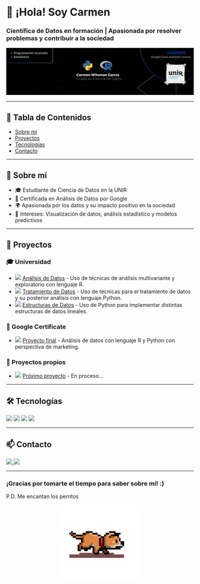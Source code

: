 # 👋 ¡Hola! Soy Carmen

### Científica de Datos en formación | Apasionada por resolver problemas y contribuir a la sociedad


![Banner](https://github.com/carmenwi/carmenwi/blob/main/assets/banner.png)

---

## 📑 Tabla de Contenidos
- [Sobre mí](#-sobre-mí)
- [Proyectos](#-proyectos)
- [Tecnologías](#-tecnologías)
- [Contacto](#-contacto)

---

## 🌟 Sobre mí
- 🎓 Estudiante de Ciencia de Datos en la UNIR
- 📜 Certificada en Análisis de Datos por Google
- 🌍 Apasionada por los datos y su impacto positivo en la sociedad
- 🎨 Intereses: Visualización de datos, análisis estadístico y modelos predictivos

---

## 📂 Proyectos

### 🎓 Universidad
- <img src="https://github.com/carmenwi/carmenwi/blob/main/assets/carpetitaverde.ico" width="16"> [Análisis de Datos](https://github.com/carmenwi/Universidad/tree/main/An%C3%A1lisis%20de%20Datos) - Uso de técnicas de análisis multivariante y exploratorio con lenguaje R.
- <img src="https://github.com/carmenwi/carmenwi/blob/main/assets/carpetitaverde.ico" width="16"> [Tratamiento de Datos](https://github.com/carmenwi/Universidad/tree/main/Tratamiento%20de%20Datos) - Uso de técnicas para el tratamiento de datos y su posterior análisis con lenguaje Python.
- <img src="https://github.com/carmenwi/carmenwi/blob/main/assets/carpetitaverde.ico" width="16"> [Estructuras de Datos](https://github.com/carmenwi/Universidad/tree/main/Estructuras%20de%20Datos) - Uso de Python para implementar distintas estructuras de datos lineales.

### 📜 Google Certificate
- <img src="https://github.com/carmenwi/carmenwi/blob/main/assets/carpetitaverde.ico" width="16"> [Proyecto final](https://github.com/carmenwi/Google-Data-Analytics-Professional-Certificate) - Análisis de datos con lenguaje R y Python con perspectiva de marketing.

### 🚀 Proyectos propios
- <img src="https://github.com/carmenwi/carmenwi/blob/main/assets/carpetitaverde.ico" width="16"> [Próximo proyecto](#) - En proceso...

---

## 🛠 Tecnologías
<p align="left">
  <img src="https://img.shields.io/badge/-Python-3776AB?style=for-the-badge&logo=python&logoColor=white" />
  <img src="https://img.shields.io/badge/-R-276DC3?style=for-the-badge&logo=r&logoColor=white" />
  <img src="https://img.shields.io/badge/-SQL-4479A1?style=for-the-badge&logo=postgresql&logoColor=white" />
  <img src="https://img.shields.io/badge/-Git-F05032?style=for-the-badge&logo=git&logoColor=white" />
</p>

---

## 📫 Contacto
<p align="left">
  <a href="[https://linkedin.com/in/tu_perfil](https://www.linkedin.com/in/carmen-witsman-garc%C3%ADa-15ba8b292/)">
    <img src="https://img.shields.io/badge/LinkedIn-0A66C2?style=for-the-badge&logo=linkedin&logoColor=white" />
  </a>
  <a href="mailto:witsglam@gmail.com">
    <img src="https://img.shields.io/badge/Email-D14836?style=for-the-badge&logo=gmail&logoColor=white" />
  </a>
</p>

---

### ¡Gracias por tomarte el tiempo para saber sobre mí! :)
P.D. Me encantan los perritos
<p align="center">
  <img src="https://github.com/carmenwi/carmenwi/blob/main/assets/doggiepng.png" width="200">
</p>
